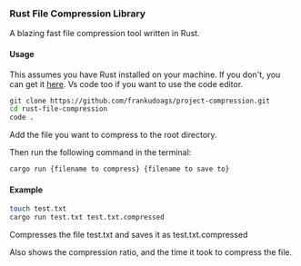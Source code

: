### Rust File Compression Library

A blazing fast file compression tool written in Rust.

#### Usage
This assumes you have Rust installed on your machine. If you don't, you can get it [here](https://www.rust-lang.org/tools/install).
Vs code too if you want to use the code editor.

```bash
git clone https://github.com/frankudoags/project-compression.git
cd rust-file-compression
code .
```

Add the file you want to compress to the root directory.

Then run the following command in the terminal:

```bash
cargo run {filename to compress} {filename to save to}
```

#### Example

```bash
touch test.txt
cargo run test.txt test.txt.compressed
```

Compresses the file test.txt and saves it as test.txt.compressed

Also shows the compression ratio, and the time it took to compress the file.
